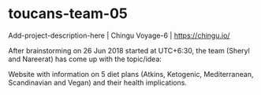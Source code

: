 # toucans-team-05
Add-project-description-here | Chingu Voyage-6 | https://chingu.io/

After brainstorming on 26 Jun 2018 started at UTC+6:30, the team (Sheryl and Nareerat) has come up with the topic/idea:

Website with information on 5 diet plans (Atkins, Ketogenic, Mediterranean, Scandinavian and Vegan) and their health implications.
